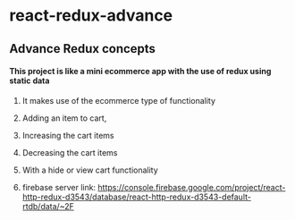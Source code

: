 # react-redux-advance
## Advance Redux concepts
#### This project is like a mini ecommerce app with the use of redux using static data 
1. It makes use of the ecommerce type of functionality 
2. Adding an item to cart, 
3. Increasing the cart items
4. Decreasing the cart items 
5. With a hide or view cart functionality

6. firebase server link:  https://console.firebase.google.com/project/react-http-redux-d3543/database/react-http-redux-d3543-default-rtdb/data/~2F
